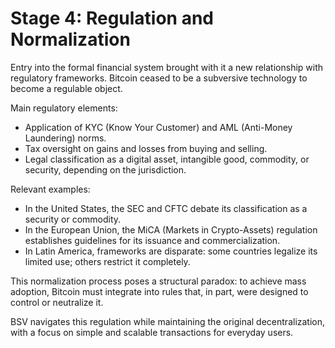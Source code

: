 # Stage 4: Regulation and Normalization

Entry into the formal financial system brought with it a new relationship with regulatory frameworks. Bitcoin ceased to be a subversive technology to become a regulable object.

Main regulatory elements:

* Application of KYC (Know Your Customer) and AML (Anti-Money Laundering) norms.
* Tax oversight on gains and losses from buying and selling.
* Legal classification as a digital asset, intangible good, commodity, or security, depending on the jurisdiction.

Relevant examples:

* In the United States, the SEC and CFTC debate its classification as a security or commodity.
* In the European Union, the MiCA (Markets in Crypto-Assets) regulation establishes guidelines for its issuance and commercialization.
* In Latin America, frameworks are disparate: some countries legalize its limited use; others restrict it completely.

This normalization process poses a structural paradox: to achieve mass adoption, Bitcoin must integrate into rules that, in part, were designed to control or neutralize it.

BSV navigates this regulation while maintaining the original decentralization, with a focus on simple and scalable transactions for everyday users.
